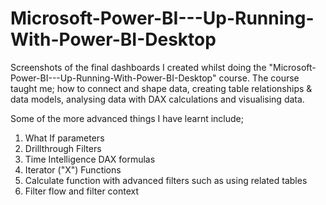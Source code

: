 # Microsoft-Power-BI---Up-Running-With-Power-BI-Desktop

Screenshots of the final dashboards I created whilst doing the "Microsoft-Power-BI---Up-Running-With-Power-BI-Desktop" course. The course taught me; how to connect and shape data, creating table relationships & data models, analysing data with DAX calculations and visualising data.

Some of the more advanced things I have learnt include;
  1. What If parameters
  2. Drillthrough Filters
  3. Time Intelligence DAX formulas
  4. Iterator ("X") Functions
  5. Calculate function with advanced filters such as using related tables
  6. Filter flow and filter context
